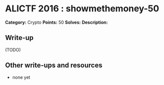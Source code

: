 # ALICTF 2016 : showmethemoney-50

**Category:** Crypto
**Points:** 50
**Solves:**
**Description:**

## Write-up

(TODO)

## Other write-ups and resources

* none yet
